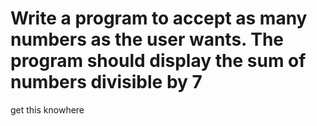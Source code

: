 # Write a program to accept as many numbers as the user wants. The program should display the sum of numbers divisible by 7
get this knowhere 

